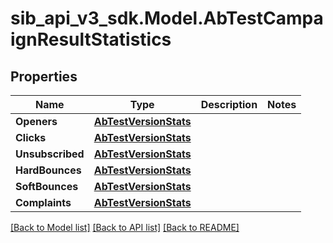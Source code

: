 # sib_api_v3_sdk.Model.AbTestCampaignResultStatistics
## Properties

Name | Type | Description | Notes
------------ | ------------- | ------------- | -------------
**Openers** | [**AbTestVersionStats**](AbTestVersionStats.md) |  | 
**Clicks** | [**AbTestVersionStats**](AbTestVersionStats.md) |  | 
**Unsubscribed** | [**AbTestVersionStats**](AbTestVersionStats.md) |  | 
**HardBounces** | [**AbTestVersionStats**](AbTestVersionStats.md) |  | 
**SoftBounces** | [**AbTestVersionStats**](AbTestVersionStats.md) |  | 
**Complaints** | [**AbTestVersionStats**](AbTestVersionStats.md) |  | 

[[Back to Model list]](../README.md#documentation-for-models) [[Back to API list]](../README.md#documentation-for-api-endpoints) [[Back to README]](../README.md)


